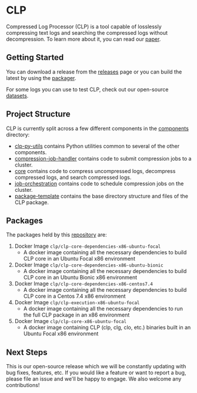 # CLP

Compressed Log Processor (CLP) is a tool capable of losslessly compressing text logs and searching 
the compressed logs without decompression. To learn more about it, you can read our 
[paper](https://www.usenix.org/system/files/osdi21-rodrigues.pdf).

## Getting Started

You can download a release from the [releases](https://github.com/y-scope/clp/releases) page or you can build the latest by using the
[packager](tools/packager/README.md).

For some logs you can use to test CLP, check out our open-source 
[datasets](docs/Datasets.md).

## Project Structure

CLP is currently split across a few different components in the [components](components) 
directory:

* [clp-py-utils](components/clp-py-utils) contains Python utilities common to several of the 
  other components.
* [compression-job-handler](components/compression-job-handler) contains code to submit
  compression jobs to a cluster.
* [core](components/core) contains code to compress uncompressed logs, decompress compressed 
  logs, and search compressed logs.
* [job-orchestration](components/job-orchestration) contains code to schedule compression jobs on
  the cluster.
* [package-template](components/package-template) contains the base directory structure and files of the 
  CLP package.

## Packages
The packages held by this [repository](https://github.com/orgs/y-scope/packages?repo_name=clp) are: 

1. Docker Image `clp/clp-core-dependencies-x86-ubuntu-focal`
    - A docker image containing all the necessary dependencies to build CLP core in an Ubuntu Focal x86 environment
2. Docker Image `clp/clp-core-dependencies-x86-ubuntu-bionic`
    - A docker image containing all the necessary dependencies to build CLP core in an Ubuntu Bionic x86 environment
3. Docker Image `clp/clp-core-dependencies-x86-centos7.4`
    - A docker image containing all the necessary dependencies to build CLP core in a Centos 7.4 x86 environment
4. Docker Image `clp/clp-execution-x86-ubuntu-focal`
    - A docker image containing all the necessary dependencies to run the full CLP package in an x86 environment
5. Docker Image `clp/clp-core-x86-ubuntu-focal`
    - A docker image containing CLP (clp, clg, clo, etc.) binaries built in an Ubuntu Focal x86 environment

## Next Steps

This is our open-source release which we will be constantly updating with bug fixes, features, etc.
If you would like a feature or want to report a bug, please file an issue and we'll be happy to engage.
We also welcome any contributions!
